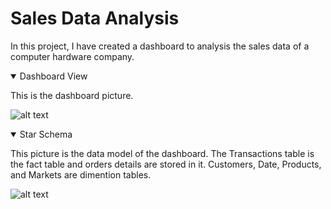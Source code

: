 # Sales Data Analysis
 In this project, I have created a dashboard to analysis the sales data of a computer hardware company.



<details open>
<summary>Dashboard View</summary>


  This is the dashboard picture.

![alt text](https://github.com/MohammadMoradi79/PowerBI_Projects/blob/main/SalesDataAnalysis/Capture1.PNG)
</details>


<details open>
<summary>Star Schema</summary>


  This picture is the data model of the dashboard. The Transactions table is the fact table and orders details are stored in it.
  Customers, Date, Products, and Markets are dimention tables.

![alt text](https://github.com/MohammadMoradi79/PowerBI_Projects/blob/main/SalesDataAnalysis/StarModel.PNG)

</details>